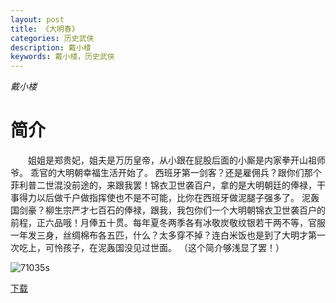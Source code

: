 ```yaml
---
layout: post
title: 《大明春》
categories: 历史武侠
description: 戴小楼
keywords: 戴小楼，历史武侠
---
```

*戴小楼*

# 简介

　　姐姐是郑贵妃，姐夫是万历皇帝，从小跟在屁股后面的小厮是内家拳开山祖师爷。        乖官的大明朝幸福生活开始了。        西班牙第一剑客？还是雇佣兵？跟你们那个菲利普二世混没前途的，来跟我罢！锦衣卫世袭百户，拿的是大明朝廷的俸禄，干事得力以后做千户做指挥使也不是不可能，比你在西班牙做泥腿子强多了。        泥轰国剑豪？柳生宗严才七百石的俸禄，跟我，我包你们一个大明朝锦衣卫世袭百户的前程，正六品哦！月俸五十贯。每年夏冬两季各有冰敬炭敬纹银若干两不等，官服一年发三身，丝绸棉布各五匹，什么？太多穿不掉？连白米饭也是到了大明才第一次吃上，可怜孩子，在泥轰国没见过世面。        （这个简介够浅显了罢！）

![71035s](http://tva1.sinaimg.cn/large/008dGP0Fgy1gtwyoz7xk6j303c046746.jpg)

[下载](https://link.jscdn.cn/1drv/aHR0cHM6Ly8xZHJ2Lm1zL3QvcyFBaGU2R2dNWmVFb2poRUtPUmp0RFlEZm1maU5vP2U9YzAySTVJ.txt)
